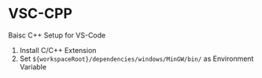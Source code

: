 # VSC-CPP
Baisc C++ Setup for VS-Code

1. Install C/C++ Extension
2. Set `${workspaceRoot}/dependencies/windows/MinGW/bin/` as Environment Variable
